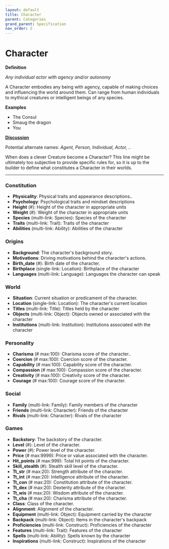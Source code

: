 ```yaml
---
layout: default
title: Character
parent: Categories
grand_parent: Specification
nav_order: 2
---
```


# Character

**Definition**

*Any individual actor with agency and/or autonomy*

A Character embodies any being with agency, capable of making choices and influencing the world around them. Can range from human individuals to mythical creatures or intelligent beings of any species.

**Examples**
- The Consul 
- Smaug the dragon
- You


**[Discussion](https://github.com/OnlyWorlds/OnlyWorlds/discussions/categories/Character)**

Potential alternate names: *Agent, Person, Individual, Actor, ..*
 
When does a clever Creature become a Character? This line might be ultimately too subjective to provide specific rules for, so it is up to the builder to define what constitutes a Character in their worlds.

---
### Constitution
- **Physicality**: Physical traits and appearance descriptions..
- **Psychology**: Psychological traits and mindset descriptions
- **Height** (#): Height of the character in appropriate units
- **Weight** (#): Weight of the character in appropriate units
- **Species** (multi-link: Species): Species of the character
- **Traits** (multi-link: Trait): Traits of the character
- **Abilities** (multi-link: Ability): Abilities of the character

### Origins
- **Background**: The character's background story.
- **Motivations**: Driving motivations behind the character's actions.
- **Birth_date** (#): Birth date of the character.
- **Birthplace** (single-link: Location): Birthplace of the character
- **Languages** (multi-link: Language): Languages the character can speak

### World
- **Situation**: Current situation or predicament of the character.
- **Location** (single-link: Location): The character's current location
- **Titles** (multi-link: Title): Titles held by the character
- **Objects** (multi-link: Object): Objects owned or associated with the character
- **Institutions** (multi-link: Institution): Institutions associated with the character

### Personality
- **Charisma** (# max:100): Charisma score of the character..
- **Coercion** (# max:100): Coercion score of the character.
- **Capability** (# max:100): Capability score of the character.
- **Compassion** (# max:100): Compassion score of the character.
- **Creativity** (# max:100): Creativity score of the character.
- **Courage** (# max:100): Courage score of the character.

### Social
- **Family** (multi-link: Family): Family members of the character
- **Friends** (multi-link: Character): Friends of the character
- **Rivals** (multi-link: Character): Rivals of the character

### Games
- **Backstory**: The backstory of the character.
- **Level** (#): Level of the character.
- **Power** (#): Power level of the character.
- **Price** (# max:9999): Price or value associated with the character.
- **Hit_points** (# max:999): Total hit points of the character.
- **Skill_stealth** (#): Stealth skill level of the character.
- **Tt_str** (# max:20): Strength attribute of the character.
- **Tt_int** (# max:20): Intelligence attribute of the character.
- **Tt_con** (# max:20): Constitution attribute of the character.
- **Tt_dex** (# max:20): Dexterity attribute of the character.
- **Tt_wis** (# max:20): Wisdom attribute of the character.
- **Tt_cha** (# max:20): Charisma attribute of the character.
- **Class**: Class of the character.
- **Alignment**: Alignment of the character.
- **Equipment** (multi-link: Object): Equipment carried by the character
- **Backpack** (multi-link: Object): Items in the character's backpack
- **Proficiencies** (multi-link: Construct): Proficiencies of the character
- **Features** (multi-link: Trait): Features of the character
- **Spells** (multi-link: Ability): Spells known by the character
- **Inspirations** (multi-link: Construct): Inspirations of the character

